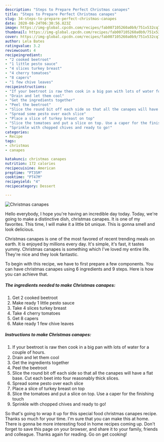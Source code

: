 ```yaml
---
description: "Steps to Prepare Perfect Christmas canapes"
title: "Steps to Prepare Perfect Christmas canapes"
slug: 34-steps-to-prepare-perfect-christmas-canapes
date: 2020-08-24T06:30:56.823Z
image: https://img-global.cpcdn.com/recipes/fab007105260a0b9/751x532cq70/christmas-canapes-recipe-main-photo.jpg
thumbnail: https://img-global.cpcdn.com/recipes/fab007105260a0b9/751x532cq70/christmas-canapes-recipe-main-photo.jpg
cover: https://img-global.cpcdn.com/recipes/fab007105260a0b9/751x532cq70/christmas-canapes-recipe-main-photo.jpg
author: Lela Bates
ratingvalue: 3.2
reviewcount: 4
recipeingredient:
- "2 cooked beetroot"
- "1 little pesto sauce"
- "4 slices turkey breast"
- "4 cherry tomatoes"
- "8 capers"
- "1 few chive leaves"
recipeinstructions:
- "If your beetroot is raw then cook in a big pan with lots of water for a couple of hours."
- "Drain and let them cool"
- "Get the ingredients together"
- "Peel the beetroot"
- "Slice the round bit off each side so that all the canapes will have a flat base. Cut each beet into four reasonably thick slices."
- "Spread some pesto over each slice"
- "Place a slice of turkey breast on top"
- "Slice the tomatoes and put a slice on top. Use a caper for the finishing touch"
- "Sprinkle with chopped chives and ready to go!"
categories:
- Recipe
tags:
- christmas
- canapes

katakunci: christmas canapes 
nutrition: 172 calories
recipecuisine: American
preptime: "PT35M"
cooktime: "PT47M"
recipeyield: "4"
recipecategory: Dessert

---
```



![Christmas canapes](https://img-global.cpcdn.com/recipes/fab007105260a0b9/751x532cq70/christmas-canapes-recipe-main-photo.jpg)

Hello everybody, I hope you're having an incredible day today. Today, we're going to make a distinctive dish, christmas canapes. It is one of my favorites. This time, I will make it a little bit unique. This is gonna smell and look delicious.

Christmas canapes is one of the most favored of recent trending meals on earth. It is enjoyed by millions every day. It's simple, it's fast, it tastes yummy. Christmas canapes is something which I've loved my entire life. They're nice and they look fantastic.




To begin with this recipe, we have to first prepare a few components. You can have christmas canapes using 6 ingredients and 9 steps. Here is how you can achieve that.

<!--inarticleads1-->

##### The ingredients needed to make Christmas canapes:

1. Get 2 cooked beetroot
1. Make ready 1 little pesto sauce
1. Take 4 slices turkey breast
1. Take 4 cherry tomatoes
1. Get 8 capers
1. Make ready 1 few chive leaves




<!--inarticleads2-->

##### Instructions to make Christmas canapes:

1. If your beetroot is raw then cook in a big pan with lots of water for a couple of hours.
1. Drain and let them cool
1. Get the ingredients together
1. Peel the beetroot
1. Slice the round bit off each side so that all the canapes will have a flat base. Cut each beet into four reasonably thick slices.
1. Spread some pesto over each slice
1. Place a slice of turkey breast on top
1. Slice the tomatoes and put a slice on top. Use a caper for the finishing touch
1. Sprinkle with chopped chives and ready to go!




So that's going to wrap it up for this special food christmas canapes recipe. Thanks so much for your time. I'm sure that you can make this at home. There is gonna be more interesting food in home recipes coming up. Don't forget to save this page on your browser, and share it to your family, friends and colleague. Thanks again for reading. Go on get cooking!
